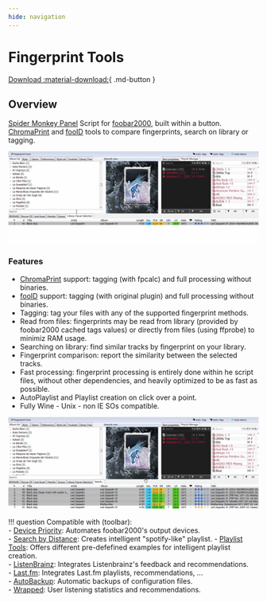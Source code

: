 ```yaml
---
hide: navigation
---
```


# Fingerprint Tools

[Download :material-download:](https://github.com/regorxxx/Fingerprint-Tools-SMP){ .md-button }

## Overview

[Spider Monkey Panel](https://theqwertiest.github.io/foo_spider_monkey_panel) Script for [foobar2000](https://www.foobar2000.org), built within a button. [ChromaPrint](https://acoustid.org/chromaprint) and [fooID](https://hydrogenaud.io/index.php/topic,65185.0.html) tools to compare fingerprints, search on library or tagging.

![ChromaPrint search](../images/fp_1.gif)

### Features
- [ChromaPrint](https://acoustid.org/chromaprint) support: tagging (with fpcalc) and full processing without binaries.
- [fooID](https://hydrogenaud.io/index.php/topic,65185.0.html) support: tagging (with original plugin) and full processing without binaries.
- Tagging: tag your files with any of the supported fingerprint methods.
- Read from files: fingerprints may be read from library (provided by foobar2000 cached tags values) or directly from files (using ffprobe) to minimiz RAM usage.
- Searching on library: find similar tracks by fingerprint on your library.
- Fingerprint comparison: report the similarity between the selected tracks.
- Fast processing: fingerprint processing is entirely done within he script files, without other dependencies, and heavily optimized to be as fast as possible.
- AutoPlaylist and Playlist creation on click over a point.
- Fully Wine - Unix - non IE SOs compatible.

![Fingerprint comparison](../images/fp_2.gif)

!!! question
	Compatible with (toolbar):  
    - [Device Priority](../../scripts/device-priority-smp): Automates foobar2000's output devices.  
    - [Search by Distance](../../scripts/search-by-distance-smp): Creates intelligent "spotify-like"
	playlist.
    - [Playlist Tools](../../scripts/playlist-tools-smp): Offers different pre-defefined examples for 
	intelligent playlist creation.  
	- [ListenBrainz](../../scripts/listenbrainz-smp): Integrates Listenbrainz's feedback and recommendations.  
	- [Last.fm](../../scripts/lastfm-smp): Integrates Last.fm playlists, recommendations, ...  
	- [AutoBackup](../../scripts/autobackup-smp): Automatic backups of configuration files.  
	- [Wrapped](../../scripts/wrapped-smp): User listening statistics and recommendations.  